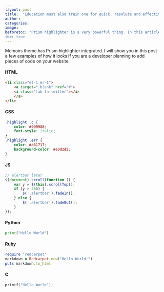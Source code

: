 ```yaml
---
layout: post
title:  "Education must also train one for quick, resolute and effective thinking."
author: 
categories:
image:
beforetoc: "Prism highlighter is a very powerful thing. In this article I'm going to show you what you can actually do with it, some tricks and tips while editing your post. Tocs is also enabled as you can see in summary."
toc: true
---
```

Memoirs theme has Prism highlighter integrated. I will show you in this post a few examples of how it looks if you are a developer planning to add pieces of code on your website.


#### HTML

```html
<li class="ml-1 mr-1">
    <a target="_blank" href="#">
    <i class="fab fa-twitter"></i>
    </a>
</li>
```

#### CSS

```css
.highlight .c {
    color: #999988;
    font-style: italic; 
}
.highlight .err {
    color: #a61717;
    background-color: #e3d2d2; 
}
```

#### JS

```js
// alertbar later
$(document).scroll(function () {
    var y = $(this).scrollTop();
    if (y > 280) {
        $('.alertbar').fadeIn();
    } else {
        $('.alertbar').fadeOut();
    }
});
```

#### Python

```python
print("Hello World")
```

#### Ruby

```ruby
require 'redcarpet'
markdown = Redcarpet.new("Hello World!")
puts markdown.to_html
```

#### C

```c
printf("Hello World");
```
